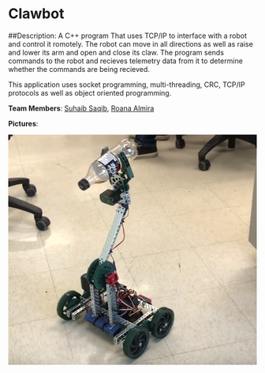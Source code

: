 # Clawbot

##Description:
A C++ program That uses TCP/IP to interface with a robot and control it romotely. The robot can move in all directions as well as raise and lower its arm and open and close its claw.
The program sends commands to the robot and recieves telemetry data from it to determine whether the commands are being recieved.

This application uses socket programming, multi-threading, CRC, TCP/IP protocols as well as object oriented programming.

**Team Members**: [Suhaib Saqib](https://github.com/suhaib-saqib), [Roana Almira](https://github.com/roanaalmira)

**Pictures**:

![Clawbot](./Images/ClawUp.PNG "Clawbot with claw up")
